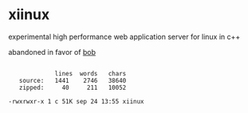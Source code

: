 # xiinux

experimental high performance web application server for linux in c++

abandoned in favor of [bob](https://github.com/calint/bob)

```

             lines  words   chars
   source:   1441    2746   38640
   zipped:     40     211   10052

-rwxrwxr-x 1 c 51K sep 24 13:55 xiinux

```